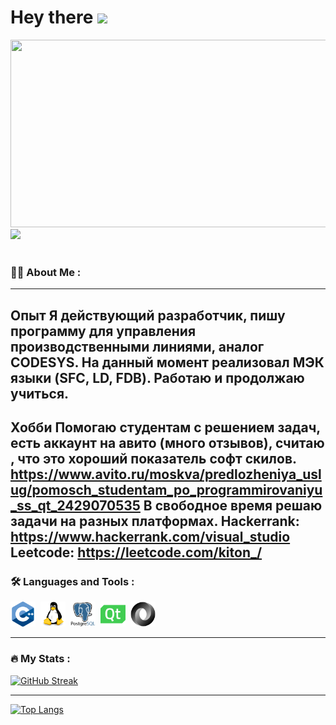 <h1>
  Hey there
  <img src="https://media.giphy.com/media/hvRJCLFzcasrR4ia7z/giphy.gif" width="30px"/>
</h1>

<div align="center">
  <img src="https://media.giphy.com/media/dWesBcTLavkZuG35MI/giphy.gif" width="600" height="300"/>
</div>

<div id="badges">
  <img src="https://img.shields.io/badge/telegram-blue?logo=telegram&logocolor=white&style=for-the-badge"/>
</div>
<img src="https://komarev.com/ghpvc/?username=NikitaKovtunenko&style=flat-square&color=blue" alt=""/>

 
### :woman_technologist: About Me :

---

Опыт
Я действующий разработчик, пишу программу для управления производственными линиями, аналог CODESYS. На данный момент реализовал МЭК языки (SFC, LD, FDB). Работаю и продолжаю учиться.
--- 

Хобби
Помогаю студентам с решением задач, есть аккаунт на авито (много отзывов), считаю , что это хороший показатель софт скилов.
https://www.avito.ru/moskva/predlozheniya_uslug/pomosch_studentam_po_programmirovaniyu_ss_qt_2429070535
В свободное время решаю задачи на разных платформах.
Hackerrank:
https://www.hackerrank.com/visual_studio
Leetcode:
https://leetcode.com/kiton_/
---
 
### :hammer_and_wrench: Languages and Tools :
<div>
  <img src="https://github.com/devicons/devicon/blob/master/icons/cplusplus/cplusplus-original.svg"title="P" alt="React" width="40" height="40"/>&nbsp;
  <img src="https://github.com/devicons/devicon/blob/master/icons/linux/linux-original.svg" title="React" alt="React" width="40" height="40"/>&nbsp;
  <img src="https://github.com/devicons/devicon/blob/master/icons/postgresql/postgresql-original-wordmark.svg" title="Spring" alt="Spring" width="40" height="40"/>&nbsp;
  <img src="https://github.com/devicons/devicon/blob/master/icons/qt/qt-original.svg" title="Material UI" alt="Material UI" width="40" height="40"/>&nbsp;
  <img src="https://github.com/devicons/devicon/blob/master/icons/json/json-original.svg" title="Flutter" alt="Flutter" width="40" height="40"/>&nbsp;

</div>

---

### :fire: My Stats :
[![GitHub Streak](http://github-readme-streak-stats.herokuapp.com?user=NikitaKovtunenko&theme=dark&background=000000)](https://git.io/streak-stats)

---

[![Top Langs](https://github-readme-stats.vercel.app/api/top-langs/?username=NikitaKovtunenko)](https://github.com/anuraghazra/github-readme-stats)
